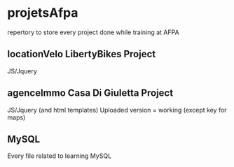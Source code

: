 # projetsAfpa
repertory to store every project done while training at AFPA

## locationVelo LibertyBikes Project
JS/Jquery 


## agenceImmo Casa Di Giuletta Project
JS/Jquery (and html templates) 
Uploaded version = working (except key for maps)

## MySQL
Every file related to learning MySQL

